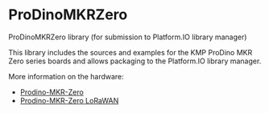 # ProDinoMKRZero
ProDinoMKRZero library (for submission to Platform.IO library manager)

This library includes the sources and examples for the KMP ProDino MKR Zero series boards and allows packaging to the Platform.IO library manager. 

More information on the hardware: 
 - [Prodino-MKR-Zero](https://kmpelectronics.eu/products/prodino-mkr-zero-v1/)
 - [Prodino-MKR-Zero LoRaWAN](https://kmpelectronics.eu/products/prodino-mkr-lora-wan-v1/)


